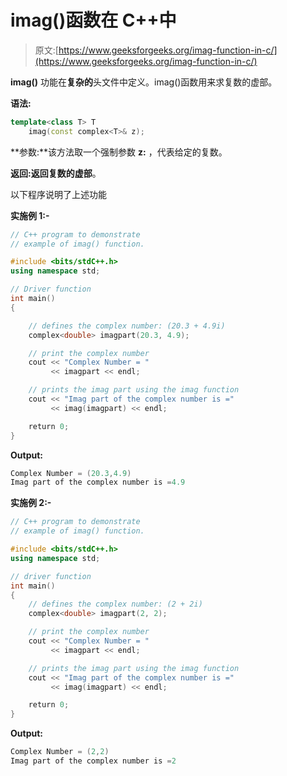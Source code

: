 # imag()函数在 C++中

> 原文:[https://www.geeksforgeeks.org/imag-function-in-c/](https://www.geeksforgeeks.org/imag-function-in-c/)

**imag()** 功能在**复杂的**头文件中定义。imag()函数用来求复数的虚部。

**语法:**

```cpp
template<class T> T 
    imag(const complex<T>& z);

```

**参数:**该方法取一个强制参数 **z:** ，代表给定的复数。

**返回:**返回复数的**虚部**。

以下程序说明了上述功能

**实施例 1:-**

```cpp
// C++ program to demonstrate
// example of imag() function.

#include <bits/stdC++.h>
using namespace std;

// Driver function
int main()
{

    // defines the complex number: (20.3 + 4.9i)
    complex<double> imagpart(20.3, 4.9);

    // print the complex number
    cout << "Complex Number = "
         << imagpart << endl;

    // prints the imag part using the imag function
    cout << "Imag part of the complex number is ="
         << imag(imagpart) << endl;

    return 0;
}
```

**Output:**

```cpp
Complex Number = (20.3,4.9)
Imag part of the complex number is =4.9

```

**实施例 2:-**

```cpp
// C++ program to demonstrate
// example of imag() function.

#include <bits/stdC++.h>
using namespace std;

// driver function
int main()
{
    // defines the complex number: (2 + 2i)
    complex<double> imagpart(2, 2);

    // print the complex number
    cout << "Complex Number = "
         << imagpart << endl;

    // prints the imag part using the imag function
    cout << "Imag part of the complex number is ="
         << imag(imagpart) << endl;

    return 0;
}
```

**Output:**

```cpp
Complex Number = (2,2)
Imag part of the complex number is =2

```